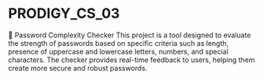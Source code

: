 # PRODIGY_CS_03
🔐 Password Complexity Checker This project is a tool designed to evaluate the strength of passwords based on specific criteria such as length, presence of uppercase and lowercase letters, numbers, and special characters. The checker provides real-time feedback to users, helping them create more secure and robust passwords. 
